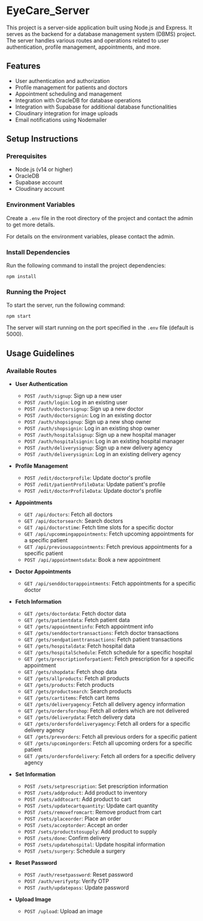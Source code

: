 # EyeCare_Server

This project is a server-side application built using Node.js and Express. It serves as the backend for a database management system (DBMS) project. The server handles various routes and operations related to user authentication, profile management, appointments, and more.

## Features

- User authentication and authorization
- Profile management for patients and doctors
- Appointment scheduling and management
- Integration with OracleDB for database operations
- Integration with Supabase for additional database functionalities
- Cloudinary integration for image uploads
- Email notifications using Nodemailer

## Setup Instructions

### Prerequisites

- Node.js (v14 or higher)
- OracleDB
- Supabase account
- Cloudinary account

### Environment Variables

Create a `.env` file in the root directory of the project and contact the admin to get more details.


For details on the environment variables, please contact the admin.

### Install Dependencies

Run the following command to install the project dependencies:

```
npm install
```

### Running the Project

To start the server, run the following command:

```
npm start
```

The server will start running on the port specified in the `.env` file (default is 5000).

## Usage Guidelines

### Available Routes

- **User Authentication**
  - `POST /auth/signup`: Sign up a new user
  - `POST /auth/login`: Log in an existing user
  - `POST /auth/doctorsignup`: Sign up a new doctor
  - `POST /auth/doctorsignin`: Log in an existing doctor
  - `POST /auth/shopsignup`: Sign up a new shop owner
  - `POST /auth/shopsignin`: Log in an existing shop owner
  - `POST /auth/hospitalsignup`: Sign up a new hospital manager
  - `POST /auth/hospitalsignin`: Log in an existing hospital manager
  - `POST /auth/deliverysignup`: Sign up a new delivery agency
  - `POST /auth/deliverysignin`: Log in an existing delivery agency

- **Profile Management**
  - `POST /edit/doctorprofile`: Update doctor's profile
  - `POST /edit/patientProfileData`: Update patient's profile
  - `POST /edit/doctorProfileData`: Update doctor's profile

- **Appointments**
  - `GET /api/doctors`: Fetch all doctors
  - `GET /api/doctorsearch`: Search doctors
  - `GET /api/doctorstime`: Fetch time slots for a specific doctor
  - `GET /api/upcommingappointments`: Fetch upcoming appointments for a specific patient
  - `GET /api/previousappointments`: Fetch previous appointments for a specific patient
  - `POST /api/appointmentsdata`: Book a new appointment

- **Doctor Appointments**
  - `GET /api/senddoctorappointments`: Fetch appointments for a specific doctor

- **Fetch Information**
  - `GET /gets/doctordata`: Fetch doctor data
  - `GET /gets/patientdata`: Fetch patient data
  - `GET /gets/appointmentinfo`: Fetch appointment info
  - `GET /gets/senddoctortransactions`: Fetch doctor transactions
  - `GET /gets/sendpatienttransactions`: Fetch patient transactions
  - `GET /gets/hospitaldata`: Fetch hospital data
  - `GET /gets/hospitalSchedule`: Fetch schedule for a specific hospital
  - `GET /gets/prescriptionforpatient`: Fetch prescription for a specific appointment
  - `GET /gets/shopdata`: Fetch shop data
  - `GET /gets/allproducts`: Fetch all products
  - `GET /gets/products`: Fetch products
  - `GET /gets/productsearch`: Search products
  - `GET /gets/cartitems`: Fetch cart items
  - `GET /gets/deliveryagency`: Fetch all delivery agency information
  - `GET /gets/ordersforshop`: Fetch all orders which are not delivered
  - `GET /gets/deliverydata`: Fetch delivery data
  - `GET /gets/ordersfordeliveryagency`: Fetch all orders for a specific delivery agency
  - `GET /gets/prevorders`: Fetch all previous orders for a specific patient
  - `GET /gets/upcomingorders`: Fetch all upcoming orders for a specific patient
  - `GET /gets/ordersfordelivery`: Fetch all orders for a specific delivery agency

- **Set Information**
  - `POST /sets/setprescription`: Set prescription information
  - `POST /sets/addproduct`: Add product to inventory
  - `POST /sets/addtocart`: Add product to cart
  - `POST /sets/updatecartquantity`: Update cart quantity
  - `POST /sets/removefromcart`: Remove product from cart
  - `POST /sets/placeorder`: Place an order
  - `POST /sets/acceptorder`: Accept an order
  - `POST /sets/productstosupply`: Add product to supply
  - `POST /sets/done`: Confirm delivery
  - `POST /sets/updatehospital`: Update hospital information
  - `POST /sets/surgery`: Schedule a surgery

- **Reset Password**
  - `POST /auth/resetpassword`: Reset password
  - `POST /auth/verifyotp`: Verify OTP
  - `POST /auth/updatepass`: Update password

- **Upload Image**
  - `POST /upload`: Upload an image

